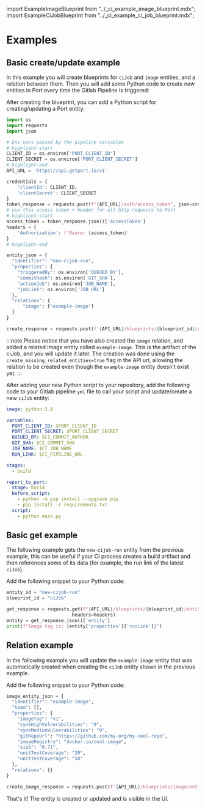 import ExampleImageBlueprint from "../\_ci_example_image_blueprint.mdx";
import ExampleCiJobBlueprint from "../\_ci_example_ci_job_blueprint.mdx";

# Examples

## Basic create/update example

In this example you will create blueprints for `ciJob` and `image` entities, and a relation between them. Then you will add some Python code to create new entities in Port every time the Gitlab Pipeline is triggered:

<ExampleImageBlueprint />

<ExampleCiJobBlueprint />

After creating the blueprint, you can add a Python script for creating/updating a Port entity:

```python showLineNumber
import os
import requests
import json

# Env vars passed by the pipeline variables
# highlight-start
CLIENT_ID = os.environ['PORT_CLIENT_ID']
CLIENT_SECRET = os.environ['PORT_CLIENT_SECRET']
# highlight-end
API_URL = 'https://api.getport.io/v1'

credentials = {
    'clientId': CLIENT_ID,
    'clientSecret': CLIENT_SECRET
}
token_response = requests.post(f"{API_URL}/auth/access_token", json=credentials)
# use this access token + header for all http requests to Port
# highlight-start
access_token = token_response.json()['accessToken']
headers = {
    'Authorization': f'Bearer {access_token}'
}
# highlight-end

entity_json = {
  "identifier": "new-cijob-run",
  "properties": {
    "triggeredBy": os.environ['QUEUED_BY'],
    "commitHash": os.environ['GIT_SHA'],
    "actionJob": os.environ['JOB_NAME'],
    "jobLink": os.environ['JOB_URL']
  },
  "relations": {
      "image": ["example-image"]
  }
}

create_response = requests.post(f'{API_URL}/blueprints/{blueprint_id}/entities?upsert=true&create_missing_related_entities=true', json=entity_json, headers=headers)
```

:::note
Please notice that you have also created the `image` relation, and added a related image entity called `example-image`. This is the artifact of the ciJob, and you will update it later.
The creation was done using the `create_missing_related_entities=true` flag in the API url, allowing the relation to be created even though the `example-image` entity doesn't exist yet.
:::

After adding your new Python script to your repository, add the following code to your Gitlab pipeline `yml` file to call your script and update/create a new `ciJob` entity:

```yaml showLineNumbers
image: python:3.9

variables:
  PORT_CLIENT_ID: $PORT_CLIENT_ID
  PORT_CLIENT_SECRET: $PORT_CLIENT_SECRET
  QUEUED_BY: $CI_COMMIT_AUTHOR
  GIT_SHA: $CI_COMMIT_SHA
  JOB_NAME: $CI_JOB_NAME
  RUN_LINK: $CI_PIPELINE_URL

stages:
  - build

report_to_port:
  stage: build
  before_script:
    - python -m pip install --upgrade pip
    - pip install -r requirements.txt
  script:
    - python main.py
```

## Basic get example

The following example gets the `new-cijob-run` entity from the previous example, this can be useful if your CI process creates a build artifact and then references some of its data (for example, the run link of the latest `ciJob`).

Add the following snippet to your Python code:

```python showLineNumbers
entity_id = "new-cijob-run"
blueprint_id = "ciJob"

get_response = requests.get(f"{API_URL}/blueprints/{blueprint_id}/entities/{entity_id}",
                        headers=headers)
entity = get_response.json()['entity']
print(f"Image tag is: {entity['properties']['runLink']}")

```

## Relation example

In the following example you will update the `example-image` entity that was automatically created when creating the `ciJob` entity shown in the previous example.

Add the following snippet to your Python code:

```python showLineNumbers
image_entity_json = {
  "identifier": "example-image",
  "team": [],
  "properties": {
    "imageTag": "v1",
    "synkHighVulnerabilities": "0",
    "synkMediumVulnerabilities": "0",
    "gitRepoUrl": "https://github.com/my-org/my-cool-repo",
    "imageRegistry": "docker.io/cool-image",
    "size": "0.71",
    "unitTestCoverage": "20",
    "unitTestCoverage": "50"
  },
  "relations": {}
}

create_image_response = requests.post(f'{API_URL}/blueprints/image/entities?upsert=true', json=image_entity_json, headers=headers)

```

That's it! The entity is created or updated and is visible in the UI.
